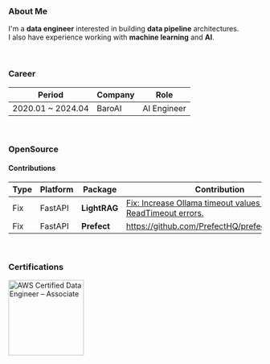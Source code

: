 ### About Me

I'm a **data engineer** interested in building **data pipeline** architectures.  
I also have experience working with **machine learning** and **AI**.  

<br>

### Career

| Period | Company | Role |
|--------|---------|------|
| 2020.01 ~ 2024.04 | BaroAI | AI Engineer |


<br>


### OpenSource

#### Contributions
| Type | Platform | Package | Contribution |
|------|----------|---------|-------------|
| Fix | FastAPI | **LightRAG** | [Fix: Increase Ollama timeout values to prevent ReadTimeout errors.](https://github.com/HKUDS/LightRAG/pull/1643) |
| Fix | FastAPI | **Prefect** | https://github.com/PrefectHQ/prefect/pull/18807  

<br>


### Certifications

<img src="https://img-c.udemycdn.com/open-badges/v2/badge-class/1309014830/97c586f8-400c-427e-951d-7352f731b0de1572374724681906937.png" alt="AWS Certified Data Engineer – Associate" width="150"/>

